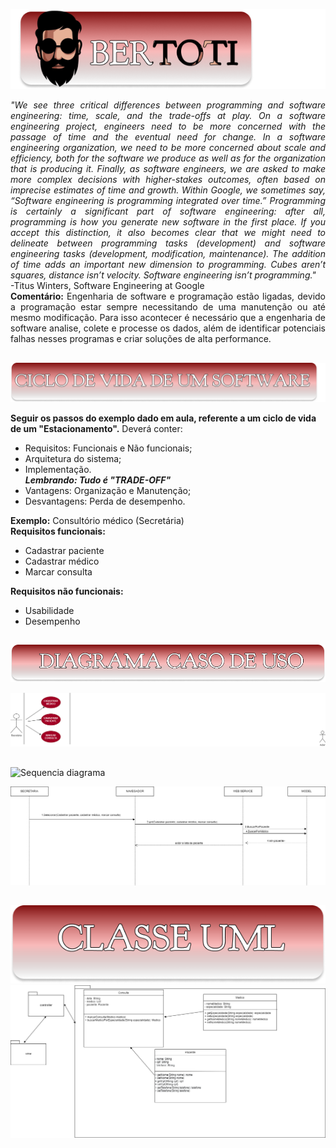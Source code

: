 
![Caso de uso](https://github.com/larissasouz/Bertoti/blob/main/Engenharia%20de%20Software/imagens/bertoti.png?raw=true)

<i><p align=justify>"We see three critical differences between programming and software engineering: time, scale, and the trade-offs at play. On a software engineering project, engineers need to be more concerned with the passage of time and the eventual need for change. In a software engineering organization, we need to be more concerned about scale and efficiency, both for the software we produce as well as for the organization that is producing it. Finally, as software engineers, we are asked to make more complex decisions with higher-stakes outcomes, often based on imprecise estimates of time and growth. Within Google, we sometimes say, “Software engineering is programming integrated over time.” Programming is certainly a significant part of software engineering: after all, programming is how you generate new software in the first place. If you accept this distinction, it also becomes clear that we might need to delineate between programming tasks (development) and software engineering tasks (development, modification, maintenance). The addition of time adds an important new dimension to programming. Cubes aren’t squares, distance isn’t velocity. Software engineering isn’t programming."</i><br>
-Titus Winters, Software Engineering at Google<br>
<b>Comentário:</b> Engenharia de software e programação estão ligadas, devido a programação estar sempre necessitando de uma manutenção ou até mesmo modificação.
Para isso acontecer é necessário que a engenharia de software analise, colete e processe os dados, além de identificar potenciais falhas nesses programas e criar soluções de alta performance.

##
![Caso de uso](https://github.com/larissasouz/Bertoti/blob/main/Engenharia%20de%20Software/imagens/Ciclodevida.png?raw=true)


<b> Seguir os passos do exemplo dado em aula, referente a um ciclo de vida de um "Estacionamento".</b>
Deverá conter: 
- Requisitos: Funcionais e Não funcionais;
- Arquitetura do sistema;
- Implementação.<br>
<i><b>Lembrando: Tudo é "TRADE-OFF"</b></i>
- Vantagens: Organização e Manutenção;
- Desvantagens: Perda de desempenho.
</p>
  
  <b>Exemplo:</b> Consultório médico (Secretária) <br>
  <b>Requisitos funcionais:</b><br>
  - Cadastrar paciente
  - Cadastrar médico
  - Marcar consulta

  
  <b>Requisitos não funcionais:</b>
  - Usabilidade
  - Desempenho<br>
 
 ##
 
  ![Diagrama](https://github.com/larissasouz/Bertoti/blob/main/Engenharia%20de%20Software/imagens/Diagramadecasodeuso.png?raw=true)

  ![Caso de uso](https://github.com/larissasouz/Bertoti/blob/5653919552d4a956dd3f9acf9e45c2e43ec8417a/Engenharia%20de%20Software/imagens/caso%20de%20uso.drawio.png)
  
  ##
  ![Sequencia diagrama](https://user-images.githubusercontent.com/102266928/203898016-250873df-4248-483d-b213-ab73767693e2.png)

  ![Sequencia](https://github.com/larissasouz/Bertoti/blob/5653919552d4a956dd3f9acf9e45c2e43ec8417a/Engenharia%20de%20Software/imagens/Sequencia.png.png)
  
  ##
  ![Classe](https://github.com/larissasouz/Bertoti/blob/main/Engenharia%20de%20Software/imagens/ClasseUML.png?raw=true)
  ![Classe UML](https://github.com/larissasouz/Bertoti/blob/main/Engenharia%20de%20Software/imagens/diagramadeclasse.png?raw=true)
  
  
